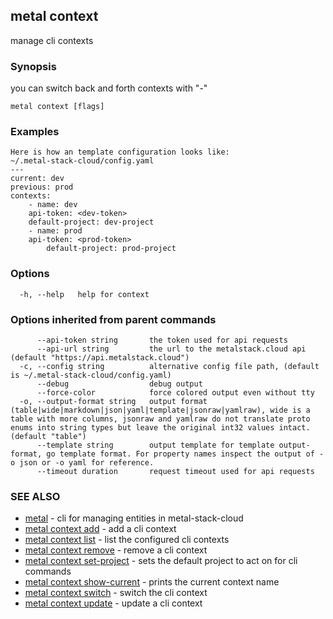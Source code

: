 ## metal context

manage cli contexts

### Synopsis

you can switch back and forth contexts with "-"

```
metal context [flags]
```

### Examples

```
Here is how an template configuration looks like:
~/.metal-stack-cloud/config.yaml
---
current: dev
previous: prod
contexts:
    - name: dev
    api-token: <dev-token>
    default-project: dev-project
    - name: prod
    api-token: <prod-token>
        default-project: prod-project

```

### Options

```
  -h, --help   help for context
```

### Options inherited from parent commands

```
      --api-token string       the token used for api requests
      --api-url string         the url to the metalstack.cloud api (default "https://api.metalstack.cloud")
  -c, --config string          alternative config file path, (default is ~/.metal-stack-cloud/config.yaml)
      --debug                  debug output
      --force-color            force colored output even without tty
  -o, --output-format string   output format (table|wide|markdown|json|yaml|template|jsonraw|yamlraw), wide is a table with more columns, jsonraw and yamlraw do not translate proto enums into string types but leave the original int32 values intact. (default "table")
      --template string        output template for template output-format, go template format. For property names inspect the output of -o json or -o yaml for reference.
      --timeout duration       request timeout used for api requests
```

### SEE ALSO

* [metal](metal.md)	 - cli for managing entities in metal-stack-cloud
* [metal context add](metal_context_add.md)	 - add a cli context
* [metal context list](metal_context_list.md)	 - list the configured cli contexts
* [metal context remove](metal_context_remove.md)	 - remove a cli context
* [metal context set-project](metal_context_set-project.md)	 - sets the default project to act on for cli commands
* [metal context show-current](metal_context_show-current.md)	 - prints the current context name
* [metal context switch](metal_context_switch.md)	 - switch the cli context
* [metal context update](metal_context_update.md)	 - update a cli context

